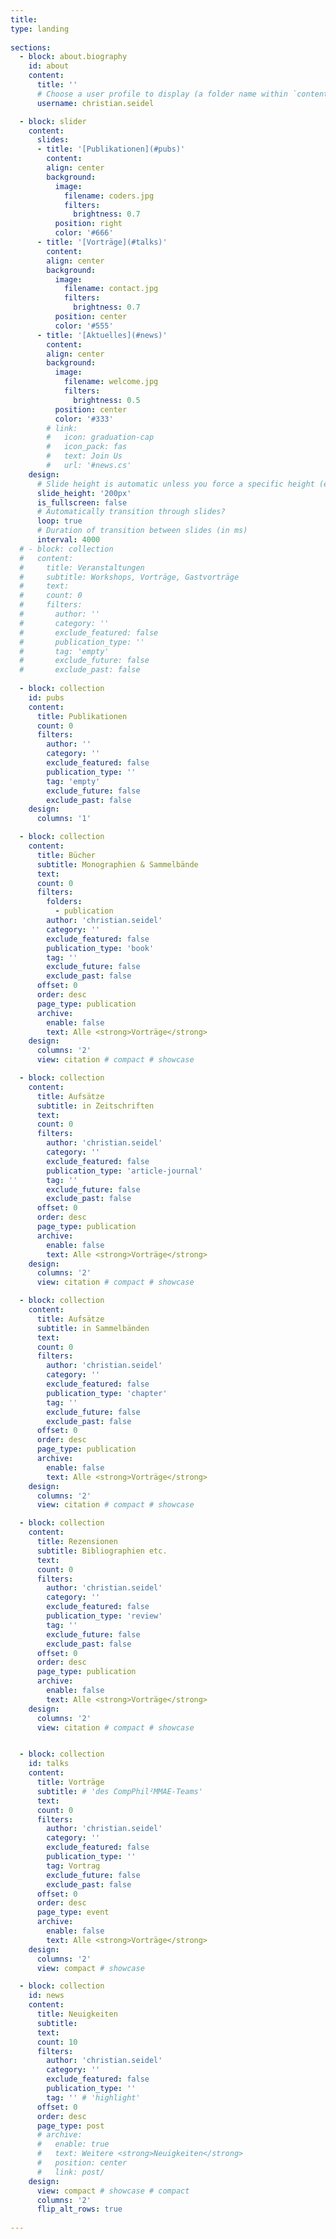 ```yaml
---
title: 
type: landing
  
sections:
  - block: about.biography
    id: about
    content:
      title: ''
      # Choose a user profile to display (a folder name within `content/authors/`)
      username: christian.seidel

  - block: slider
    content:
      slides:
      - title: '[Publikationen](#pubs)'
        content: 
        align: center
        background:
          image:
            filename: coders.jpg
            filters:
              brightness: 0.7
          position: right
          color: '#666'
      - title: '[Vorträge](#talks)'
        content: 
        align: center
        background:
          image:
            filename: contact.jpg
            filters:
              brightness: 0.7
          position: center
          color: '#555'
      - title: '[Aktuelles](#news)'
        content: 
        align: center
        background:
          image:
            filename: welcome.jpg
            filters:
              brightness: 0.5
          position: center
          color: '#333'
        # link:
        #   icon: graduation-cap
        #   icon_pack: fas
        #   text: Join Us
        #   url: '#news.cs'
    design:
      # Slide height is automatic unless you force a specific height (e.g. '400px')
      slide_height: '200px'
      is_fullscreen: false
      # Automatically transition through slides?
      loop: true
      # Duration of transition between slides (in ms)
      interval: 4000
  # - block: collection
  #   content:
  #     title: Veranstaltungen
  #     subtitle: Workshops, Vorträge, Gastvorträge
  #     text:
  #     count: 0
  #     filters:
  #       author: ''
  #       category: ''
  #       exclude_featured: false
  #       publication_type: ''
  #       tag: 'empty'
  #       exclude_future: false
  #       exclude_past: false
 
  - block: collection
    id: pubs
    content:
      title: Publikationen 
      count: 0
      filters:
        author: ''
        category: ''
        exclude_featured: false
        publication_type: ''
        tag: 'empty'
        exclude_future: false
        exclude_past: false
    design:
      columns: '1'  

  - block: collection
    content:
      title: Bücher 
      subtitle: Monographien & Sammelbände
      text:   
      count: 0
      filters:
        folders:
          - publication
        author: 'christian.seidel'
        category: ''
        exclude_featured: false
        publication_type: 'book'
        tag: ''
        exclude_future: false
        exclude_past: false
      offset: 0
      order: desc
      page_type: publication
      archive:
        enable: false
        text: Alle <strong>Vorträge</strong> 
    design:
      columns: '2'
      view: citation # compact # showcase

  - block: collection
    content:
      title: Aufsätze 
      subtitle: in Zeitschriften
      text:   
      count: 0
      filters:
        author: 'christian.seidel'
        category: ''
        exclude_featured: false
        publication_type: 'article-journal'
        tag: ''
        exclude_future: false
        exclude_past: false
      offset: 0
      order: desc
      page_type: publication
      archive:
        enable: false
        text: Alle <strong>Vorträge</strong> 
    design:
      columns: '2'
      view: citation # compact # showcase    

  - block: collection
    content:
      title: Aufsätze 
      subtitle: in Sammelbänden
      text:   
      count: 0
      filters:
        author: 'christian.seidel'
        category: ''
        exclude_featured: false
        publication_type: 'chapter'
        tag: ''
        exclude_future: false
        exclude_past: false
      offset: 0
      order: desc
      page_type: publication
      archive:
        enable: false
        text: Alle <strong>Vorträge</strong> 
    design:
      columns: '2'
      view: citation # compact # showcase    

  - block: collection
    content:
      title: Rezensionen 
      subtitle: Bibliographien etc.
      text:   
      count: 0
      filters:
        author: 'christian.seidel'
        category: ''
        exclude_featured: false
        publication_type: 'review'
        tag: ''
        exclude_future: false
        exclude_past: false
      offset: 0
      order: desc
      page_type: publication
      archive:
        enable: false
        text: Alle <strong>Vorträge</strong> 
    design:
      columns: '2'
      view: citation # compact # showcase    


  - block: collection
    id: talks
    content:
      title: Vorträge 
      subtitle: # 'des CompPhil²MMAE-Teams'
      text:   
      count: 0
      filters:
        author: 'christian.seidel'
        category: ''
        exclude_featured: false
        publication_type: ''
        tag: Vortrag
        exclude_future: false
        exclude_past: false
      offset: 0
      order: desc
      page_type: event
      archive:
        enable: false
        text: Alle <strong>Vorträge</strong> 
    design:
      columns: '2'
      view: compact # showcase

  - block: collection
    id: news
    content:
      title: Neuigkeiten 
      subtitle: 
      text:  
      count: 10
      filters:
        author: 'christian.seidel'
        category: ''
        exclude_featured: false
        publication_type: ''
        tag: '' # 'highlight'
      offset: 0
      order: desc
      page_type: post
      # archive:
      #   enable: true
      #   text: Weitere <strong>Neuigkeiten</strong> 
      #   position: center
      #   link: post/
    design:
      view: compact # showcase # compact  
      columns: '2'
      flip_alt_rows: true
    
---
```


